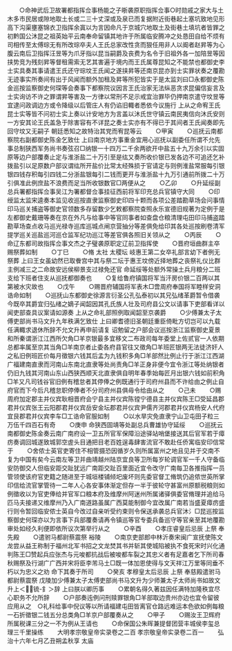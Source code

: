 <!-- { "loadSidebar": true } -->
　　○命神武后卫故署都指挥佥事杨能之子晣袭原职指挥佥事○时勋戚之家大与土木多市民居或隙地取土长或二三十丈深或及泉已而复据附近街巷起土塞坑致地见形高下沟渠壅塞锦衣卫指挥余寘以为言因命凡于京城穴地取土及街巷土填坑者皆罪之  初黔国公沐昆之祖英始平云南奉命留镇其地许于所属临安腾冲之处恳田自给不烦有司相传至太傅琮无有所改琮卒夫人王氏总家改性贪而狠任用非人以阍者赵昇等为心腹云南后卫指挥汪昱等为爪牙指以昆当嗣爵及丧费为名令于旧祖外各一加陪昱等因挟势竞为残刻昇等督租需索无艺其害遍于境内而王氏属尊昆知之不能禁也都御史李士实具奏其事请遣王氏还守琮坟王氏闻之遂挟昇等还南京昆亦到士实罪状奏之覆勘无迹事实所奏间有出于风闻而额外加租及昇等所犯皆实于是太监刘曰□永都御史陈金巡按监察御史何琛等会奏事下都察院议因言王氏治家无法纵恶贪求昆偏信妄言及士实询访不许之罪谓昇等害及一方律以常刑不足示戒宜治罪毕仍押南京遣守坟昱等宜逮问政调边方或令降级以后管庄人有仍谄旧輙者悉依今议施行  上从之命宥王氏昆士实等皆不问初士实上奏以计安地方为言盖以沐氏世守镇云南民夷信向沐氏安则一方安其论王氏盖急于除害容有不详昆之奏士实亦有不得已于其间者王氏闻奏即先回守坟又无嗣子  朝廷悉知之故特治其党而宥昆等云
　　○甲寅
　　○巡抚云南都察院右副都御史陈金乞致仕  上曰南京地方事重金宜用心巡抚以副委任所谓不允先事总制狭西军务尚书奏弦召□纳银一十四万二千余两欲开中盐五十九万余引以实固原等边户部覆奏止定与淮浙盐二十万引至是纮又奏所收价银已发各边不可追还乞补拨盐引以足原数户部议谓纮所开盐价比常太经殊损于官请定与则例淮盐常服每引银银四钱存积每引四钱二分浙盐银每引二钱而更开与淮浙盐十九万引通前所拨二十万引俱准此例庶盐不浪费而足当所收银数官□两便从之
　　○乙卯
　　○升延绥副总兵署都指挥佥事吴江为署都督佥事挂征西前将军印充总兵官镇守大同
　　○印绶监太监宋逵奏本监见收巡按直隶监察御史印四十颗而各项公差踏勘草场会问事情印马巡关捕盗等御史官领数多存留数少乞敕都察院查照永乐宣德旧规著为定例于是左都御史戴珊等奏在京在外凡与给事中等官同事者如查盘仓粮清理屯田印马捕盗踏勘草场查点收马巡光禄寺巡库巡城点闸京营抽分等差俱免给印其各处巡按刷卷清军提学巡关巡盐巡河巡仓监军纪功巡江等差官俱各照旧关领从之
　　○丙辰
　　○命辽东都司故指挥佥事文杰之子璧袭原职定辽前卫指挥使
　　○晋府垣曲群主卒赐祭葬如制
　　○丁巳
　　○脩  太社  太稷坛  岐惠王第二女卒礼部言幼下者例无祭葬  上曰王女虽幼然已取餋宫中其与祭二坛于惠王坟傍近择地葬之丧祭礼仪比群主例减三之二命故安远侯柳景支过禄免还官  命延绥等处额外常操土兵月粮分二班支给下班者住支从巡抚都御奏也
　　○复给鲁府镇国将军当汗房价银二百两以其第被水灾故也
　　○戊午
　　○赐晋府辅国将军表木□啻周府奉国将军睦样安洞诰命如制
　　○巡抚山东都御史徐源言衍圣公孔弘泰初以其兄弘绪革爵暂令借袭今既卒其爵宜归弘绪之嫡子闻韶因其孔氏族人壮及司府县公文以请事下吏部看详以闻吏部查具议案请如源奏  上从之命礼部照例取闻韶至京袭爵
　　○少傅兼太子太傅吏部尚书马文升九年秩满乞致仕  上曰卿耆德旧圣朝廷重臣倚毗方切岂可以九载任满輙求退休所辞不允文升再申前请复  诏勉留之户部会议巡按浙江监察御史夏景和所秦谓浙江江西所欠角□羊京银最多宜移文二布政司每年委堂上佐贰官一人依期总都率属至京其当角□羊南京者止委各府县官往又徵角□羊班匠银两无法徒济奸人之私旧例班匠价每月徵银六钱其后孟为九钱积多角□羊部然比例止行于浙江江西湖广福建南直隶而河南山东南北直隶等处尚责角□羊正身非便今宜令浙江等处纳银者仍旧九钱其河南山东山西狭西顺天北直隶俱自明年春季始每匠月出银六钱如前积角□羊又凡司钱谷官旧例有稽怠者其停俸之例既通行于司府州县而不许给由之例止自府官而下今后凡稽怠职停俸者不分司府州县俱毋令给由从之
　　○己未
　　○赐周府加定郡主并仪宾耿相晋府会宁县主并仪宾陈镗宁德县主并仪宾陈王□受延昌郡君并仪宾张王云阳郡君并仪宾岳安金坛郡君并仪宾尹儒齐河郡君并仪宾杨安人代府宜艮郡君并仪宾李车□工诰命官服如制
　　○以水旱灾免直隶宁山卫屯田子粒三万伍千四百石有奇
　　○庚申  命狭西固靖等处副总兵曹雄协守延绥
　　○巡抚云南都御史陈金奏云南广南府设一卫五所官军保障沿途驿站哨堡接送其后官军若于瘴疠奏调回城遂致城郭空虗头目通把目老百姓逞毒肆害流官不敢赴任侨寓临安印信常于
　　○舍侬士英官吏寄住不相管摄恐因循岁久则所属富州之地且见并于交南不复为中国有矣今云南左等卫并曲靖越州陆京宜良等卫所每岁轮调官军一千人守备临安防御交人但临安距交趾犹远广南距交趾百里面近宜令改守广南每卫各推指挥一员管领使该府官吏籍之随进至于城垣楼铺倾圯废坏则先委官督工脩筑仍追侬世英所掌印信给流官掌管待一二年人心各安事体渐定但存一半于彼轮守甚富州原额税粮则如例徵收以为官吏俸给并官军口粮本府及维摩州阿迷州所属诸驿俱委官脩理并追给马匹马夫接递又维摩州乃入广南道路虽属广西莫能制御今宜改属广南若当盛夏瘴疠盛行则令暂回临安侬士英自今改过自亲听受约束则令保送承袭总兵官沐氵□昆巡按监察御史何琛亦以为言事下兵部覆奏请再令镇巡等官专委兵备巡守等官亲至其地覆勘审处如经久利便即依所议次第举行从之
　　○辛酉
　　○孝庄睿皇后忌辰  上祭  奉先殿
　　○遣驸马都尉蔡震祭  裕陵
　　○南京吏部郎中林沂奏宋闽广宣抚使陈文龙尝从益王称制于福州北军书招之文龙焚其书并斩其使城陷被执不食死宋时兴化通判陈王□赞起兵应张杰与元唆都抗战后被唆都车裂之其忠义者有足嘉者乞下所司春秋赐祭及行湖广广西并宋将臣李芾马土□既一体加恩使得与文天祥江万里等同垂不朽以为忠义之劝  命下其奏于所司
　　○癸亥  孝穆皇太后忌辰  上祭  奉慈殿遣驸马都尉蔡震祭  戊陵加少傅兼太子太傅吏部尚书马文升为少师兼太子太师尚书如故文升上＜锍-釒＞辞  上曰朕以卿历事
　　○累朝名得久著兹因任满特加隆秩宜尽心职务不允所辞
　　○户部奏迍例问刑赎罪银角□羊部取边贵州亦边也宜令留彼应用从之　○礼科给事中倪议等以所请福建屯田皆离官仓路远难运本色欲如例每粮一石折徵银二钱五分总类角□羊京户部覆奏从之
　　○甲子
　　○赐汝王卫辉府所属税课三分之一不为例从王请也
　　○命保国公朱晖兼提督团营丰城侯李玺总理三千里操练
　　大明孝宗敬皇帝实录卷之二百
孝宗敬皇帝实录卷二百一
　　弘治十六年七月乙丑朔孟秋享  太庙
